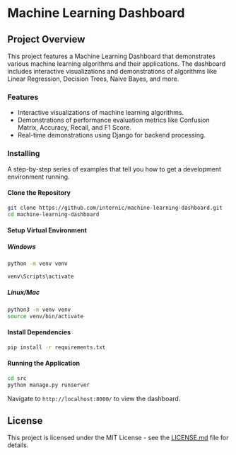 # Machine Learning Dashboard

## Project Overview

This project features a Machine Learning Dashboard that demonstrates various machine learning algorithms and their applications. The dashboard includes interactive visualizations and demonstrations of algorithms like Linear Regression, Decision Trees, Naive Bayes, and more.

### Features

- Interactive visualizations of machine learning algorithms.
- Demonstrations of performance evaluation metrics like Confusion Matrix, Accuracy, Recall, and F1 Score.
- Real-time demonstrations using Django for backend processing.


### Installing

A step-by-step series of examples that tell you how to get a development environment running.

#### Clone the Repository

```bash
git clone https://github.com/internic/machine-learning-dashboard.git
cd machine-learning-dashboard
```

#### Setup Virtual Environment

##### Windows

```bash
python -m venv venv

venv\Scripts\activate
```

##### Linux/Mac

```bash
python3 -m venv venv
source venv/bin/activate
```

#### Install Dependencies

```bash
pip install -r requirements.txt
```

#### Running the Application

```bash
cd src
python manage.py runserver
```

Navigate to `http://localhost:8000/` to view the dashboard.



## License

This project is licensed under the MIT License - see the [LICENSE.md](LICENSE.md) file for details.